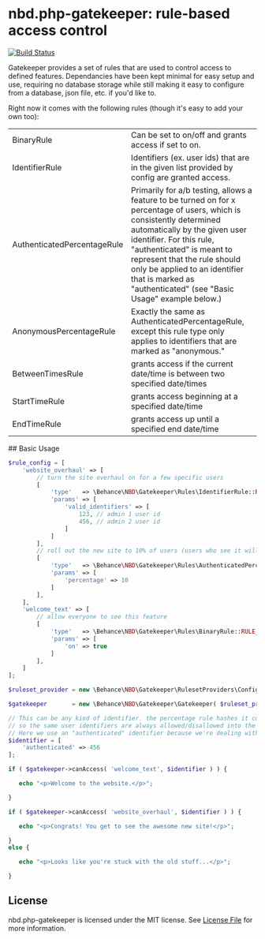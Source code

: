nbd.php-gatekeeper: rule-based access control
=======================

[![Build Status](https://secure.travis-ci.org/behance/nbd.php-gatekeeper.svg?branch=master)](http://travis-ci.org/behance/nbd.php-gatekeeper)

Gatekeeper provides a set of rules that are used to control access to defined features. Dependancies have been kept minimal for easy setup and use, requiring no database storage while still making it easy to configure from a database, json file, etc. if you'd like to.

Right now it comes with the following rules (though it's easy to add your own too):
<table>
<tr><td>BinaryRule</td><td>Can be set to on/off and grants access if set to on.</td></tr>
<tr><td>IdentifierRule</td><td>Identifiers (ex. user ids) that are in the given list provided by config are granted access.</td></tr>
<tr><td>AuthenticatedPercentageRule</td><td>Primarily for a/b testing, allows a feature to be turned on for x percentage of users, which is consistently determined automatically by the given user identifier. For this rule, "authenticated" is meant to represent that the rule should only be applied to an identifier that is marked as "authenticated" (see "Basic Usage" example below.)</td></tr>
<tr><td>AnonymousPercentageRule</td><td>Exactly the same as AuthenticatedPercentageRule, except this rule type only applies to identifiers that are marked as "anonymous."</td></tr>
<tr><td>BetweenTimesRule</td><td>grants access if the current date/time is between two specified date/times</td></tr>
<tr><td>StartTimeRule</td><td>grants access beginning at a specified date/time</td></tr>
<tr><td>EndTimeRule</td><td>grants access up until a specified end date/time</td></tr>
</table>
## Basic Usage

```php
$rule_config = [
    'website_overhaul' => [
        // turn the site overhaul on for a few specific users
        [
            'type'   => \Behance\NBD\Gatekeeper\Rules\IdentifierRule::RULE_NAME,
            'params' => [
                'valid_identifiers' => [
                    123, // admin 1 user id
                    456, // admin 2 user id
                ]
            ]
        ],
        // roll out the new site to 10% of users (users who see it will remain consistent)
        [
            'type'   => \Behance\NBD\Gatekeeper\Rules\AuthenticatedPercentageRule::RULE_NAME,
            'params' => [
                'percentage' => 10
            ]
        ],
    ],
    'welcome_text' => [
        // allow everyone to see this feature
        [
            'type'   => \Behance\NBD\Gatekeeper\Rules\BinaryRule::RULE_NAME,
            'params' => [
                'on' => true
            ]
        ],
    ]
];

$ruleset_provider = new \Behance\NBD\Gatekeeper\RulesetProviders\ConfigRulesetProvider( $rule_config );

$gatekeeper       = new \Behance\NBD\Gatekeeper\Gatekeeper( $ruleset_provider );

// This can be any kind of identifier. the percentage rule hashes it consistently
// so the same user identifiers are always allowed/disallowed into the test.
// Here we use an "authenticated" identifier because we're dealing with a user id.
$identifier = [
    'authenticated' => 456
];

if ( $gatekeeper->canAccess( 'welcome_text', $identifier ) ) {

   echo "<p>Welcome to the website.</p>";

}

if ( $gatekeeper->canAccess( 'website_overhaul', $identifier ) ) {

   echo "<p>Congrats! You get to see the awesome new site!</p>";

}
else {

   echo "<p>Looks like you're stuck with the old stuff...</p>";

}
```
## License
nbd.php-gatekeeper is licensed under the MIT license. See [License File](LICENSE) for more information.
